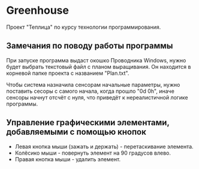 # Greenhouse
Проект "Теплица" по курсу технологии программирования.

## Замечания по поводу работы программы
При запуске программа выдаст окошко Проводника Windows, нужно будет выбрать текстовый файл с планом выращивания. Он находится в корневой папке проекта с названием "Plan.txt".

Чтобы система назначила сенсорам начальные параметры, нужно поставить сесоры с самого начала, когда прошло "0d 0h", иначе сенсоры начнут отсчёт с нуля, что приведёт к нереалистичной логике программы.

## Управление графическими элементами, добавляемыми с помощью кнопок
* Левая кнопка мыши (зажать и держать) - перетаскивание элемента.
* Колёсико мыши - повернуть элемент на 90 градусов влево.
* Правая кнопка мыши - удалить элемент.
